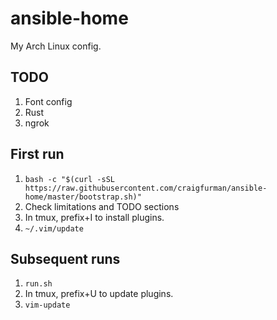 # ansible-home

My Arch Linux config.

## TODO

1. Font config
1. Rust
1. ngrok

## First run
1. `bash -c "$(curl -sSL https://raw.githubusercontent.com/craigfurman/ansible-home/master/bootstrap.sh)"`
1. Check limitations and TODO sections
1. In tmux, prefix+I to install plugins.
1. `~/.vim/update`

## Subsequent runs
1. `run.sh`
1. In tmux, prefix+U to update plugins.
1. `vim-update`
